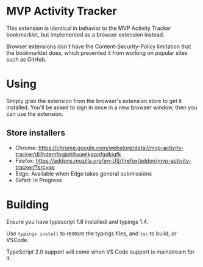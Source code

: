 MVP Activity Tracker
============

This extension is identical in behavior to the MVP Activity Tracker bookmarklet, but
implemented as a browser extension instead.

Browser extensions don't have the Content-Security-Policy limitation that the bookmarklet
does, which prevented it from working on popular sites such as GitHub.

# Using

Simply grab the extension from the browser's extension store to get it installed. You'll
be asked to sign in once in a new browser window, then you can use the extension.

## Store installers

* Chrome: https://chrome.google.com/webstore/detail/mvp-activity-tracker/djllhdemfpgjphlhoaelkpppfgdkjgfk
* Firefox: https://addons.mozilla.org/en-US/firefox/addon/mvp-activity-tracker/?src=ss
* Edge: Available when Edge takes general submissions
* Safari: In Progress

# Building

Ensure you have typescript 1.8 installedi and typings 1.4.

Use `typings install` to restore the typings files, and `tsc` to build, or VSCode.

TypeScript 2.0 support will come when VS Code support is mainstream for it.
